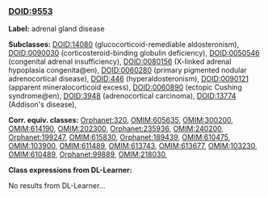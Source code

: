 
### [DOID:9553](http://purl.obolibrary.org/obo/DOID_9553)
**Label:** adrenal gland disease

**Subclasses:** [DOID:14080](http://purl.obolibrary.org/obo/DOID_14080) (glucocorticoid-remediable aldosteronism), [DOID:0090030](http://purl.obolibrary.org/obo/DOID_0090030) (corticosteroid-binding globulin deficiency), [DOID:0050546](http://purl.obolibrary.org/obo/DOID_0050546) (congenital adrenal insufficiency), [DOID:0080156](http://purl.obolibrary.org/obo/DOID_0080156) (X-linked adrenal hypoplasia congenita@en), [DOID:0060280](http://purl.obolibrary.org/obo/DOID_0060280) (primary pigmented nodular adrenocortical disease), [DOID:446](http://purl.obolibrary.org/obo/DOID_446) (hyperaldosteronism), [DOID:0090121](http://purl.obolibrary.org/obo/DOID_0090121) (apparent mineralocorticoid excess), [DOID:0060890](http://purl.obolibrary.org/obo/DOID_0060890) (ectopic Cushing syndrome@en), [DOID:3948](http://purl.obolibrary.org/obo/DOID_3948) (adrenocortical carcinoma), [DOID:13774](http://purl.obolibrary.org/obo/DOID_13774) (Addison's disease), 

**Corr. equiv. classes:** [Orphanet:320](http://www.orpha.net/ORDO/Orphanet_320), [OMIM:605635](http://purl.obolibrary.org/obo/OMIM_605635), [OMIM:300200](http://purl.obolibrary.org/obo/OMIM_300200), [OMIM:614190](http://purl.obolibrary.org/obo/OMIM_614190), [OMIM:202300](http://purl.obolibrary.org/obo/OMIM_202300), [Orphanet:235936](http://www.orpha.net/ORDO/Orphanet_235936), [OMIM:240200](http://purl.obolibrary.org/obo/OMIM_240200), [Orphanet:199247](http://www.orpha.net/ORDO/Orphanet_199247), [OMIM:615830](http://purl.obolibrary.org/obo/OMIM_615830), [Orphanet:189439](http://www.orpha.net/ORDO/Orphanet_189439), [OMIM:610475](http://purl.obolibrary.org/obo/OMIM_610475), [OMIM:103900](http://purl.obolibrary.org/obo/OMIM_103900), [OMIM:611489](http://purl.obolibrary.org/obo/OMIM_611489), [OMIM:613743](http://purl.obolibrary.org/obo/OMIM_613743), [OMIM:613677](http://purl.obolibrary.org/obo/OMIM_613677), [OMIM:103230](http://purl.obolibrary.org/obo/OMIM_103230), [OMIM:610489](http://purl.obolibrary.org/obo/OMIM_610489), [Orphanet:99889](http://www.orpha.net/ORDO/Orphanet_99889), [OMIM:218030](http://purl.obolibrary.org/obo/OMIM_218030), 

**Class expressions from DL-Learner:**

No results from DL-Learner...



